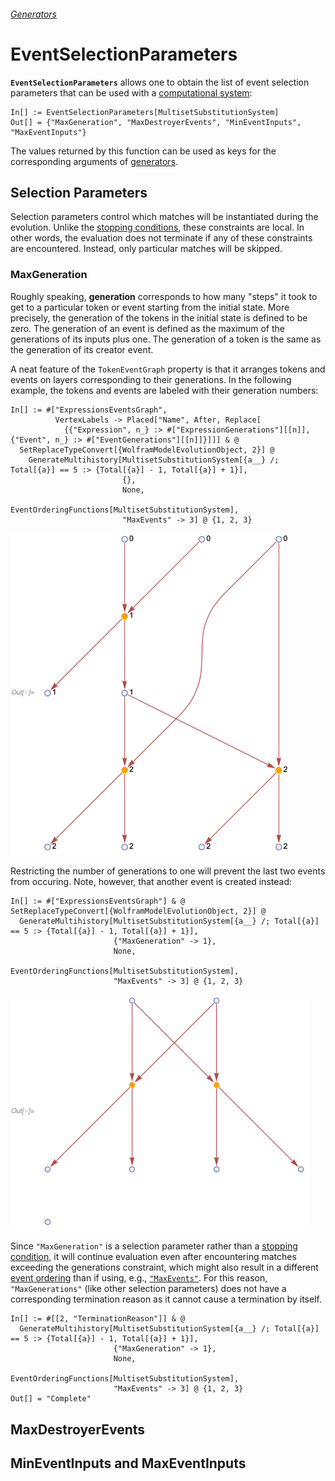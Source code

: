 ###### [Generators](README.md)

# EventSelectionParameters

**`EventSelectionParameters`** allows one to obtain the list of event selection parameters that can be used with a
[computational system](/Documentation/Systems/README.md):

```wl
In[] := EventSelectionParameters[MultisetSubstitutionSystem]
Out[] = {"MaxGeneration", "MaxDestroyerEvents", "MinEventInputs", "MaxEventInputs"}
```

The values returned by this function can be used as keys for the corresponding arguments of [generators](README.md).

## Selection Parameters

Selection parameters control which matches will be instantiated during the evolution. Unlike the
[stopping conditions](StoppingConditionParameters.md), these constraints are local. In other words, the evaluation does
not terminate if any of these constraints are encountered. Instead, only particular matches will be skipped.

### MaxGeneration

Roughly speaking, **generation** corresponds to how many "steps" it took to get to a particular token or event starting
from the initial state. More precisely, the generation of the tokens in the initial state is defined to be zero. The
generation of an event is defined as the maximum of the generations of its inputs plus one. The generation of a token is
the same as the generation of its creator event.

A neat feature of the `TokenEventGraph` property is that it arranges tokens and events on layers corresponding to their
generations. In the following example, the tokens and events are labeled with their generation numbers:

```wl
In[] := #["ExpressionsEventsGraph",
          VertexLabels -> Placed["Name", After, Replace[
            {{"Expression", n_} :> #["ExpressionGenerations"][[n]], {"Event", n_} :> #["EventGenerations"][[n]]}]]] & @
  SetReplaceTypeConvert[{WolframModelEvolutionObject, 2}] @
    GenerateMultihistory[MultisetSubstitutionSystem[{a__} /; Total[{a}] == 5 :> {Total[{a}] - 1, Total[{a}] + 1}],
                         {},
                         None,
                         EventOrderingFunctions[MultisetSubstitutionSystem],
                         "MaxEvents" -> 3] @ {1, 2, 3}
```

<img src="/Documentation/Images/TokenEventGraphGenerations.png" width="444.6">

Restricting the number of generations to one will prevent the last two events from occuring. Note, however, that another
event is created instead:

```wl
In[] := #["ExpressionsEventsGraph"] & @ SetReplaceTypeConvert[{WolframModelEvolutionObject, 2}] @
  GenerateMultihistory[MultisetSubstitutionSystem[{a__} /; Total[{a}] == 5 :> {Total[{a}] - 1, Total[{a}] + 1}],
                       {"MaxGeneration" -> 1},
                       None,
                       EventOrderingFunctions[MultisetSubstitutionSystem],
                       "MaxEvents" -> 3] @ {1, 2, 3}
```

<img src="/Documentation/Images/MaxGeneration.png" width="478.2">

Since `"MaxGeneration"` is a selection parameter rather than a [stopping condition](StoppingConditionParameters.md), it
will continue evaluation even after encountering matches exceeding the generations constraint, which might also result
in a different [event ordering](EventOrderingFunctions.md) than if using, e.g.,
[`"MaxEvents"`](StoppingConditionParameters.md#maxevents). For this reason, `"MaxGenerations"` (like other selection
parameters) does not have a corresponding termination reason as it cannot cause a termination by itself.

```wl
In[] := #[[2, "TerminationReason"]] & @
  GenerateMultihistory[MultisetSubstitutionSystem[{a__} /; Total[{a}] == 5 :> {Total[{a}] - 1, Total[{a}] + 1}],
                       {"MaxGeneration" -> 1},
                       None,
                       EventOrderingFunctions[MultisetSubstitutionSystem],
                       "MaxEvents" -> 3] @ {1, 2, 3}
Out[] = "Complete"
```

## MaxDestroyerEvents

## MinEventInputs and MaxEventInputs

